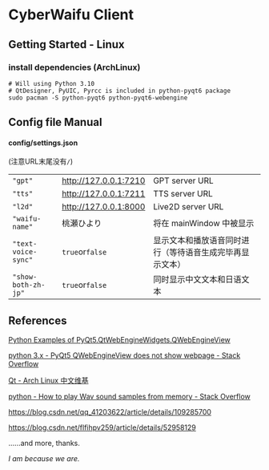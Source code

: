 # CyberWaifu Client

## Getting Started - Linux

### install dependencies (ArchLinux)

```shell
# Will using Python 3.10
# QtDesigner, PyUIC, Pyrcc is included in python-pyqt6 package
sudo pacman -S python-pyqt6 python-pyqt6-webengine
```

## Config file Manual

#### config/settings.json

(注意URL末尾没有`/`)

|                     |                       |                              |
| ------------------- | --------------------- | ---------------------------- |
| `"gpt"`             | http://127.0.0.1:7210 | GPT server URL               |
| `"tts"`             | http://127.0.0.1:7211 | TTS server URL               |
| `"l2d"`             | http://127.0.0.1:8000 | Live2D server URL            |
| `"waifu-name"`      | 桃瀬ひより                 | 将在 mainWindow 中被显示           |
| `"text-voice-sync"` | `true`or`false`       | 显示文本和播放语音同时进行（等待语音生成完毕再显示文本） |
| `"show-both-zh-jp"` | `true`or`false`       | 同时显示中文文本和日语文本                |

## References

[Python Examples of PyQt5.QtWebEngineWidgets.QWebEngineView](https://www.programcreek.com/python/example/97321/PyQt5.QtWebEngineWidgets.QWebEngineView)

[python 3.x - PyQt5 QWebEngineView does not show webpage - Stack Overflow](https://stackoverflow.com/questions/72346850/pyqt5-qwebengineview-does-not-show-webpage)

[Qt - Arch Linux 中文维基](https://wiki.archlinuxcn.org/wiki/Qt)

[python - How to play Wav sound samples from memory - Stack Overflow](https://stackoverflow.com/a/42387773)

https://blog.csdn.net/qq_41203622/article/details/109285700

https://blog.csdn.net/flfihpv259/article/details/52958129

......and more, thanks.

*I am because we are.*
